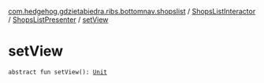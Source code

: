 [com.hedgehog.gdzietabiedra.ribs.bottomnav.shopslist](../../index.md) / [ShopsListInteractor](../index.md) / [ShopsListPresenter](index.md) / [setView](./set-view.md)

# setView

`abstract fun setView(): `[`Unit`](https://kotlinlang.org/api/latest/jvm/stdlib/kotlin/-unit/index.html)